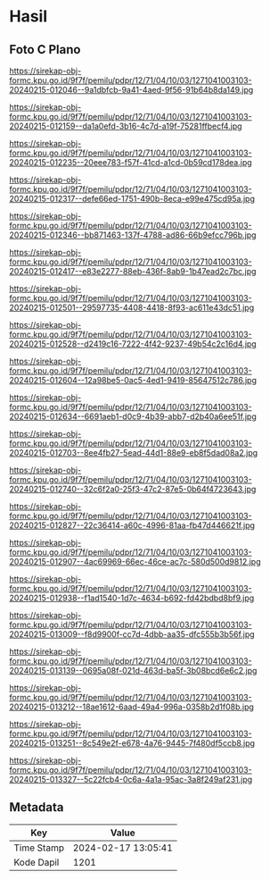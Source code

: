 # Hasil

## Foto C Plano

https://sirekap-obj-formc.kpu.go.id/9f7f/pemilu/pdpr/12/71/04/10/03/1271041003103-20240215-012046--9a1dbfcb-9a41-4aed-9f56-91b64b8da149.jpg

https://sirekap-obj-formc.kpu.go.id/9f7f/pemilu/pdpr/12/71/04/10/03/1271041003103-20240215-012159--da1a0efd-3b16-4c7d-a19f-75281ffbecf4.jpg

https://sirekap-obj-formc.kpu.go.id/9f7f/pemilu/pdpr/12/71/04/10/03/1271041003103-20240215-012235--20eee783-f57f-41cd-a1cd-0b59cd178dea.jpg

https://sirekap-obj-formc.kpu.go.id/9f7f/pemilu/pdpr/12/71/04/10/03/1271041003103-20240215-012317--defe66ed-1751-490b-8eca-e99e475cd95a.jpg

https://sirekap-obj-formc.kpu.go.id/9f7f/pemilu/pdpr/12/71/04/10/03/1271041003103-20240215-012346--bb871463-137f-4788-ad86-66b9efcc796b.jpg

https://sirekap-obj-formc.kpu.go.id/9f7f/pemilu/pdpr/12/71/04/10/03/1271041003103-20240215-012417--e83e2277-88eb-436f-8ab9-1b47ead2c7bc.jpg

https://sirekap-obj-formc.kpu.go.id/9f7f/pemilu/pdpr/12/71/04/10/03/1271041003103-20240215-012501--29597735-4408-4418-8f93-ac611e43dc51.jpg

https://sirekap-obj-formc.kpu.go.id/9f7f/pemilu/pdpr/12/71/04/10/03/1271041003103-20240215-012528--d2419c16-7222-4f42-9237-49b54c2c16d4.jpg

https://sirekap-obj-formc.kpu.go.id/9f7f/pemilu/pdpr/12/71/04/10/03/1271041003103-20240215-012604--12a98be5-0ac5-4ed1-9419-85647512c786.jpg

https://sirekap-obj-formc.kpu.go.id/9f7f/pemilu/pdpr/12/71/04/10/03/1271041003103-20240215-012634--6691aeb1-d0c9-4b39-abb7-d2b40a6ee51f.jpg

https://sirekap-obj-formc.kpu.go.id/9f7f/pemilu/pdpr/12/71/04/10/03/1271041003103-20240215-012703--8ee4fb27-5ead-44d1-88e9-eb8f5dad08a2.jpg

https://sirekap-obj-formc.kpu.go.id/9f7f/pemilu/pdpr/12/71/04/10/03/1271041003103-20240215-012740--32c6f2a0-25f3-47c2-87e5-0b64f4723643.jpg

https://sirekap-obj-formc.kpu.go.id/9f7f/pemilu/pdpr/12/71/04/10/03/1271041003103-20240215-012827--22c36414-a60c-4996-81aa-fb47d446621f.jpg

https://sirekap-obj-formc.kpu.go.id/9f7f/pemilu/pdpr/12/71/04/10/03/1271041003103-20240215-012907--4ac69969-66ec-46ce-ac7c-580d500d9812.jpg

https://sirekap-obj-formc.kpu.go.id/9f7f/pemilu/pdpr/12/71/04/10/03/1271041003103-20240215-012938--f1ad1540-1d7c-4634-b692-fd42bdbd8bf9.jpg

https://sirekap-obj-formc.kpu.go.id/9f7f/pemilu/pdpr/12/71/04/10/03/1271041003103-20240215-013009--f8d9900f-cc7d-4dbb-aa35-dfc555b3b56f.jpg

https://sirekap-obj-formc.kpu.go.id/9f7f/pemilu/pdpr/12/71/04/10/03/1271041003103-20240215-013139--0695a08f-021d-463d-ba5f-3b08bcd6e6c2.jpg

https://sirekap-obj-formc.kpu.go.id/9f7f/pemilu/pdpr/12/71/04/10/03/1271041003103-20240215-013212--18ae1612-6aad-49a4-996a-0358b2d1f08b.jpg

https://sirekap-obj-formc.kpu.go.id/9f7f/pemilu/pdpr/12/71/04/10/03/1271041003103-20240215-013251--8c549e2f-e678-4a76-9445-7f480df5ccb8.jpg

https://sirekap-obj-formc.kpu.go.id/9f7f/pemilu/pdpr/12/71/04/10/03/1271041003103-20240215-013327--5c22fcb4-0c6a-4a1a-95ac-3a8f249af231.jpg


## Metadata

| Key        | Value               |
| ---------- | ------------------- |
| Time Stamp | 2024-02-17 13:05:41 |
| Kode Dapil | 1201                |




